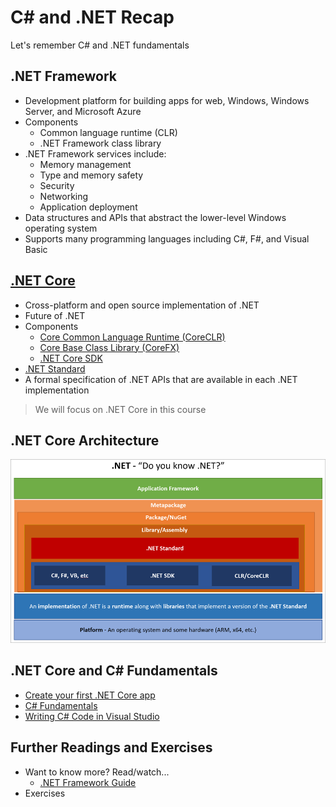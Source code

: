 # C# and .NET Recap

Let's remember C# and .NET fundamentals


<!-- .slide: class="left" -->
## .NET Framework

* Development platform for building apps for web, Windows, Windows Server, and Microsoft Azure
* Components
  * Common language runtime (CLR)
  * .NET Framework class library
* .NET Framework services include:
  * Memory management
  * Type and memory safety
  * Security
  * Networking
  * Application deployment
* Data structures and APIs that abstract the lower-level Windows operating system
* Supports many programming languages including C#, F#, and Visual Basic


<!-- .slide: class="left" -->
## [.NET Core]((https://www.microsoft.com/net/core#windowscmd))

* Cross-platform and open source implementation of .NET
* Future of .NET
* Components
  * [Core Common Language Runtime (CoreCLR)](https://github.com/dotnet/coreclr)
  * [Core Base Class Library (CoreFX)](https://github.com/dotnet/corefx)
  * [.NET Core SDK](https://docs.microsoft.com/en-us/dotnet/core/sdk)
 * [.NET Standard](https://docs.microsoft.com/en-us/dotnet/standard/net-standard)
  * A formal specification of .NET APIs that are available in each .NET implementation

> We will focus on .NET Core in this course


<!-- .slide: class="left" -->
## .NET Core Architecture

![.NET Core Architecture](images/net-architecture.png)


<!-- .slide: class="left" -->
## .NET Core and C# Fundamentals

* [Create your first .NET Core app](https://www.microsoft.com/net/core#windowscmd)
* [C# Fundamentals](https://www.microsoft.com/net/tutorials/csharp/getting-started)
* [Writing C# Code in Visual Studio](https://docs.microsoft.com/en-us/visualstudio/ide/writing-code-in-the-code-and-text-editor)


<!-- .slide: class="left" -->
## Further Readings and Exercises

* Want to know more? Read/watch...
  * [.NET Framework Guide](https://docs.microsoft.com/en-us/dotnet/framework/index)
* Exercises
